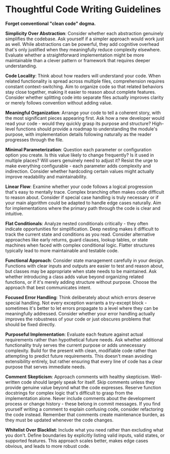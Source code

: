 # Thoughtful Code Writing Guidelines

**Forget conventional "clean code" dogma.**

**Simplicity Over Abstraction**: Consider whether each abstraction genuinely simplifies the codebase. Ask yourself if a simpler approach would work just as well. While abstractions can be powerful, they add cognitive overhead that's only justified when they meaningfully reduce complexity elsewhere. Evaluate whether a straightforward implementation might be more maintainable than a clever pattern or framework that requires deeper understanding.

**Code Locality**: Think about how readers will understand your code. When related functionality is spread across multiple files, comprehension requires constant context-switching. Aim to organize code so that related behaviors stay close together, making it easier to reason about complete features. Consider whether splitting code into separate files actually improves clarity or merely follows convention without adding value.

**Meaningful Organization**: Arrange your code to tell a coherent story, with the most significant pieces appearing first. Ask how a new developer would read your code - would they quickly grasp its purpose and structure? High-level functions should provide a roadmap to understanding the module's purpose, with implementation details following naturally as the reader progresses through the file.

**Minimal Parameterization**: Question each parameter or configuration option you create. Is this value likely to change frequently? Is it used in multiple places? Will users genuinely need to adjust it? Resist the urge to make everything configurable - each parameter adds complexity and indirection. Consider whether hardcoding certain values might actually improve readability and maintainability.

**Linear Flow**: Examine whether your code follows a logical progression that's easy to mentally trace. Complex branching often makes code difficult to reason about. Consider if special case handling is truly necessary or if your main algorithm could be adapted to handle edge cases naturally. Aim for implementations where the primary path through the code is clear and intuitive.

**Flat Conditionals**: Analyze nested conditionals critically - they often indicate opportunities for simplification. Deep nesting makes it difficult to track the current state and conditions as you read. Consider alternative approaches like early returns, guard clauses, lookup tables, or state machines when faced with complex conditional logic. Flatter structures typically lead to more maintainable and testable code.

**Functional Approach**: Consider state management carefully in your design. Functions with clear inputs and outputs are easier to test and reason about, but classes may be appropriate when state needs to be maintained. Ask whether introducing a class adds value beyond organizing related functions, or if it's merely adding structure without purpose. Choose the approach that best communicates intent.

**Focused Error Handling**: Think deliberately about which errors deserve special handling. Not every exception warrants a try-except block - sometimes it's better to let errors propagate to a level where they can be meaningfully addressed. Consider whether your error handling actually improves the robustness of your code or just obscures problems that should be fixed directly.

**Purposeful Implementation**: Evaluate each feature against actual requirements rather than hypothetical future needs. Ask whether additional functionality truly serves the current purpose or adds unnecessary complexity. Build for the present with clean, modifiable code rather than attempting to predict future requirements. This doesn't mean avoiding extensibility entirely, but rather ensuring that every line of code has a clear purpose that serves immediate needs.

**Comment Skepticism**: Approach comments with healthy skepticism. Well-written code should largely speak for itself. Skip comments unless they provide genuine value beyond what the code expresses. Reserve function docstrings for complex logic that's difficult to grasp from the implementation alone. Never include comments about the development process or change history - these belong in commit messages. If you find yourself writing a comment to explain confusing code, consider refactoring the code instead. Remember that comments create maintenance burden, as they must be updated whenever the code changes.

**Whitelist Over Blacklist**: Include what you need rather than excluding what you don't. Define boundaries by explicitly listing valid inputs, valid states, or supported features. This approach scales better, makes edge cases obvious, and leads to more robust code.
